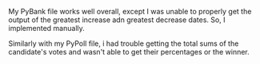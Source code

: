 My PyBank file works well overall, except I was unable to properly get the output of the greatest increase adn greatest decrease dates. So, I implemented manually.

Similarly with my PyPoll file, i had trouble getting the total sums of the candidate's votes and wasn't able to get their percentages or the winner.
